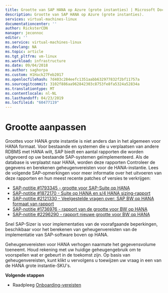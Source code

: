```yaml
---
title: Grootte van SAP HANA op Azure (grote instanties) | Microsoft Docs
description: Grootte van SAP HANA op Azure (grote instanties).
services: virtual-machines-linux
documentationcenter: ''
author: RicksterCDN
manager: jeconnoc
editor: ''
ms.service: virtual-machines-linux
ms.devlang: NA
ms.topic: article
ms.tgt_pltfrm: vm-linux
ms.workload: infrastructure
ms.date: 09/04/2018
ms.author: saghorpa
ms.custom: H1Hack27Feb2017
ms.openlocfilehash: 7d403c284eefc1351aabb632977832f2bf11757a
ms.sourcegitcommit: 3102f886aa962842303c8753fe8fa5324a52834a
ms.translationtype: MT
ms.contentlocale: nl-NL
ms.lasthandoff: 04/23/2019
ms.locfileid: "60477119"
---
```

# <a name="sizing"></a>Grootte aanpassen

Groottes voor HANA grote instantie is niet anders dan in het algemeen voor HANA formaat. Voor bestaande en systemen die u verplaatsen van andere RDBMS met HANA wilt, SAP biedt een aantal rapporten die worden uitgevoerd op uw bestaande SAP-systemen geïmplementeerd. Als de database is verplaatst naar HANA, worden deze rapporten Controleer de gegevens en berekenen geheugenvereisten voor de HANA-instantie. Lees de volgende SAP-opmerkingen voor meer informatie over het uitvoeren van deze rapporten en hun meest recente patches of versies te verkrijgen:

- [SAP-notitie #1793345 - grootte voor SAP-Suite op HANA](https://launchpad.support.sap.com/#/notes/1793345)
- [SAP-notitie #1872170 - Suite op HANA en s/4 HANA sizing-rapport](https://launchpad.support.sap.com/#/notes/1872170)
- [SAP-notitie #2121330 - Veelgestelde vragen over: SAP BW op HANA formaat van rapport](https://launchpad.support.sap.com/#/notes/2121330)
- [SAP-notitie #1736976 - rapport van de grootte voor BW op HANA](https://launchpad.support.sap.com/#/notes/1736976)
- [SAP-notitie #2296290 - rapport nieuwe grootte voor BW op HANA](https://launchpad.support.sap.com/#/notes/2296290)

Snel SAP-Sizer is voor implementaties van de voorafgaande beperkingen, beschikbaar voor het berekenen van geheugenvereisten van de implementatie van SAP-software boven op HANA.

Geheugenvereisten voor HANA verhogen naarmate het gegevensvolume toeneemt. Houd rekening met uw huidige geheugengebruik om te voorspellen wat er gebeurt in de toekomst zijn. Op basis van geheugenvereisten, kunt klikt u vervolgens u toewijzen uw vraag in een van de HANA grote instantie-SKU's.

**Volgende stappen**
- Raadpleeg [Onboarding-vereisten](hana-onboarding-requirements.md)
